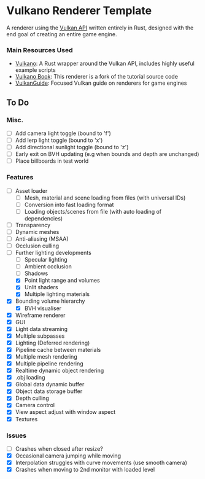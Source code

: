 # Vulkano Renderer Template
A renderer using the [Vulkan API](https://www.khronos.org/vulkan/) written entirely in Rust, designed with the end goal of creating an entire game engine. 
### Main Resources Used
- [Vulkano](https://github.com/vulkano-rs/vulkano): A Rust wrapper around the Vulkan API, includes highly useful example scripts
- [Vulkano Book](https://github.com/vulkano-rs/vulkano-book/): This renderer is a fork of the tutorial source code
- [VulkanGuide](https://vkguide.dev/): Focused Vulkan guide on renderers for game engines

## To Do
### Misc.
- [ ] Add camera light toggle (bound to 'f')
- [ ] Add lerp light toggle (bound to 'x')
- [ ] Add directional sunlight toggle (bound to 'z')
- [ ] Early exit on BVH updating (e.g when bounds and depth are unchanged)
- [ ] Place billboards in test world

### Features
- [ ] Asset loader
	- [ ] Mesh, material and scene loading from files (with universal IDs)
	- [ ] Conversion into fast loading format
	- [ ] Loading objects/scenes from file (with auto loading of dependencies)
- [ ] Transparency
- [ ] Dynamic meshes
- [ ] Anti-aliasing (MSAA)
- [ ] Occlusion culling
- [ ] Further lighting developments
	- [ ] Specular lighting
	- [ ] Ambient occlusion
	- [ ] Shadows
	- [x] Point light range and volumes
	- [x] Unlit shaders
	- [x] Multiple lighting materials
- [x] Bounding volume hierarchy
	- [x] BVH visualiser
- [x] Wireframe renderer
- [x] GUI
- [x] Light data streaming
- [x] Multiple subpasses
- [x] Lighting (Deferred rendering)
- [x] Pipeline cache between materials
- [x] Multiple mesh rendering
- [x] Multiple pipeline rendering
- [x] Realtime dynamic object rendering
- [x] .obj loading
- [x] Global data dynamic buffer
- [x] Object data storage buffer
- [x] Depth culling
- [x] Camera control
- [x] View aspect adjust with window aspect
- [x] Textures

### Issues
- [ ] Crashes when closed after resize?
- [x] Occasional camera jumping while moving
- [x] Interpolation struggles with curve movements (use smooth camera)
- [x] Crashes when moving to 2nd monitor with loaded level
